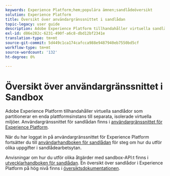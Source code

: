 ```yaml
---
keywords: Experience Platform;hem;populära ämnen;sandlådeöversikt
solution: Experience Platform
title: Översikt över användargränssnittet i sandlådan
topic-legacy: user guide
description: Adobe Experience Platform tillhandahåller virtuella sandlådor som partitionerar en enda plattformsinstans till separata, isolerade virtuella miljöer. Användargränssnittet i sandlådan finns i användargränssnittet i Experience Platform.
exl-id: d86e282c-6231-490f-a6c8-dbd12bf2341e
translation-type: tm+mt
source-git-commit: 5d449c1ca174cafcca988e9487940eb7550bd5cf
workflow-type: tm+mt
source-wordcount: '132'
ht-degree: 0%

---
```


# Översikt över användargränssnittet i Sandbox


Adobe Experience Platform tillhandahåller virtuella sandlådor som partitionerar en enda plattformsinstans till separata, isolerade virtuella miljöer. Användargränssnittet för sandlådan finns i [användargränssnittet för Experience Platform](https://platform.adobe.com).

När du har loggat in på användargränssnittet för Experience Platform fortsätter du till [användarhandboken för sandlådan](user-guide.md) för steg om hur du utför olika uppgifter i sandlådearbetsytan.

Anvisningar om hur du utför olika åtgärder med sandbox-API:t finns i [utvecklarhandboken för sandlådan](../api/getting-started.md). En översikt över sandlådor i Experience Platform på hög nivå finns i [översiktsdokumentationen](../home.md).
